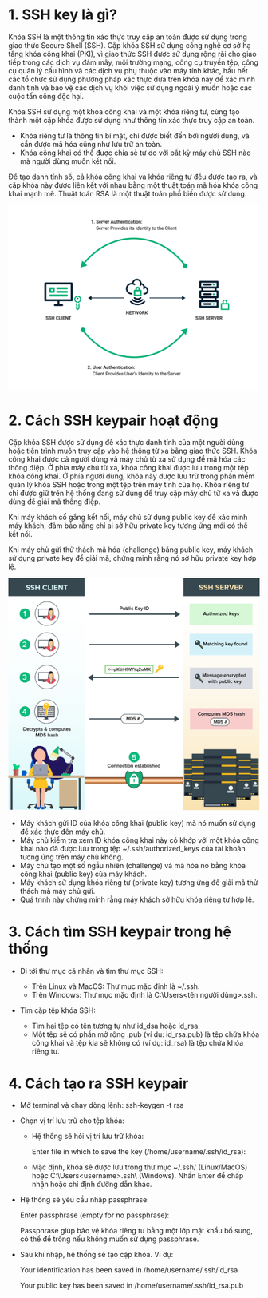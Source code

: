 # 1. SSH key là gì?
Khóa SSH là một thông tin xác thực truy cập an toàn được sử dụng trong giao thức Secure Shell (SSH). Cặp khóa SSH sử dụng công nghệ cơ sở hạ tầng khóa công khai (PKI), vì giao thức SSH được sử dụng rộng rãi cho giao tiếp trong các dịch vụ đám mây, môi trường mạng, công cụ truyền tệp, công cụ quản lý cấu hình và các dịch vụ phụ thuộc vào máy tính khác, hầu hết các tổ chức sử dụng phương pháp xác thực dựa trên khóa này để xác minh danh tính và bảo vệ các dịch vụ khỏi việc sử dụng ngoài ý muốn hoặc các cuộc tấn công độc hại.

Khóa SSH sử dụng một khóa công khai và một khóa riêng tư, cùng tạo thành một cặp khóa được sử dụng như thông tin xác thực truy cập an toàn.

  - Khóa riêng tư là thông tin bí mật, chỉ được biết đến bởi người dùng, và cần được mã hóa cũng như lưu trữ an toàn.
  - Khóa công khai có thể được chia sẻ tự do với bất kỳ máy chủ SSH nào mà người dùng muốn kết nối.

Để tạo danh tính số, cả khóa công khai và khóa riêng tư đều được tạo ra, và cặp khóa này được liên kết với nhau bằng một thuật toán mã hóa khóa công khai mạnh mẽ. Thuật toán RSA là một thuật toán phổ biến được sử dụng. 

![](../imgs/9.png)
# 2. Cách SSH keypair hoạt động
Cặp khóa SSH được sử dụng để xác thực danh tính của một người dùng hoặc tiến trình muốn truy cập vào hệ thống từ xa bằng giao thức SSH. Khóa công khai được cả người dùng và máy chủ từ xa sử dụng để mã hóa các thông điệp. Ở phía máy chủ từ xa, khóa công khai được lưu trong một tệp khóa công khai. Ở phía người dùng, khóa này được lưu trữ trong phần mềm quản lý khóa SSH hoặc trong một tệp trên máy tính của họ. Khóa riêng tư chỉ được giữ trên hệ thống đang sử dụng để truy cập máy chủ từ xa và được dùng để giải mã thông điệp.

Khi máy khách cố gắng kết nối, máy chủ sử dụng public key để xác minh máy khách, đảm bảo rằng chỉ ai sở hữu private key tương ứng mới có thể kết nối.

Khi máy chủ gửi thử thách mã hóa (challenge) bằng public key, máy khách sử dụng private key để giải mã, chứng minh rằng nó sở hữu private key hợp lệ.

![](../imgs/17.png)

- Máy khách gửi ID của khóa công khai (public key) mà nó muốn sử dụng để xác thực đến máy chủ.
- Máy chủ kiểm tra xem ID khóa công khai này có khớp với một khóa công khai nào đã được lưu trong tệp ~/.ssh/authorized_keys của tài khoản tương ứng trên máy chủ không.
- Máy chủ tạo một số ngẫu nhiên (challenge) và mã hóa nó bằng khóa công khai (public key) của máy khách.
- Máy khách sử dụng khóa riêng tư (private key) tương ứng để giải mã thử thách mà máy chủ gửi.
- Quá trình này chứng minh rằng máy khách sở hữu khóa riêng tư hợp lệ.
# 3. Cách tìm SSH keypair trong hệ thống
- Đi tới thư mục cá nhân và tìm thư mục SSH:

   - Trên Linux và MacOS: Thư mục mặc định là ~/.ssh.
   - Trên Windows: Thư mục mặc định là C:\Users\<tên người dùng>\.ssh.

- Tìm cặp tệp khóa SSH:
   - Tìm hai tệp có tên tương tự như id_dsa hoặc id_rsa.
   - Một tệp sẽ có phần mở rộng .pub (ví dụ: id_rsa.pub) là tệp chứa khóa công khai và tệp kia sẽ không có (ví dụ: id_rsa) là tệp chứa khóa riêng tư.
# 4. Cách tạo ra SSH keypair
- Mở terminal và chạy dòng lệnh: ssh-keygen -t rsa
- Chọn vị trí lưu trữ cho tệp khóa: 

   - Hệ thống sẽ hỏi vị trí lưu trữ khóa:
   
      Enter file in which to save the key (/home/username/.ssh/id_rsa):

    -  Mặc định, khóa sẽ được lưu trong thư mục ~/.ssh/ (Linux/MacOS) hoặc C:\Users\<username>\.ssh\ (Windows). Nhấn Enter để chấp nhận hoặc chỉ định đường dẫn khác.
-  Hệ thống sẽ yêu cầu nhập passphrase:

   Enter passphrase (empty for no passphrase):

   Passphrase giúp bảo vệ khóa riêng tư bằng một lớp mật khẩu bổ sung, có thể để trống nếu không muốn sử dụng passphrase.

- Sau khi nhập, hệ thống sẽ tạo cặp khóa. Ví dụ:
 
  Your identification has been saved in /home/username/.ssh/id_rsa

  Your public key has been saved in /home/username/.ssh/id_rsa.pub

